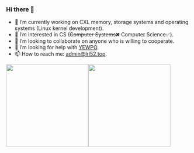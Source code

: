 ### Hi there 👋

<!--
**LRL52/LRL52** is a ✨ _special_ ✨ repository because its `README.md` (this file) appears on your GitHub profile.

Here are some ideas to get you started:
-->

- 🔭 I’m currently working on CXL memory, storage systems and operating systems (Linux kernel development).
- 🌱 I’m interested in CS (~~Computer Systems❌~~ Computer Science✅).
- 👯 I’m looking to collaborate on anyone who is willing to cooperate.
- 🤔 I’m looking for help with [YEWPO](https://github.com/YEWPO).
- 📫 How to reach me: admin@lrl52.top.

<img align="" height="225px" src="https://github-readme-stats.vercel.app/api?username=LRL52&show_icon=true&theme=ambient_gradient&hide_border=true&count_private=true" /><img align="" height="225px" src="https://github-readme-stats.vercel.app/api/top-langs/?username=LRL52&layout=compact&langs_count=10&theme=ambient_gradient&hide_border=true&count_private=true" />
